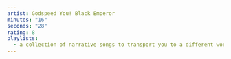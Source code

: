 ```yaml
---
artist: Godspeed You! Black Emperor
minutes: "16"
seconds: "28"
rating: 8
playlists:
  - a collection of narrative songs to transport you to a different world
---
```

